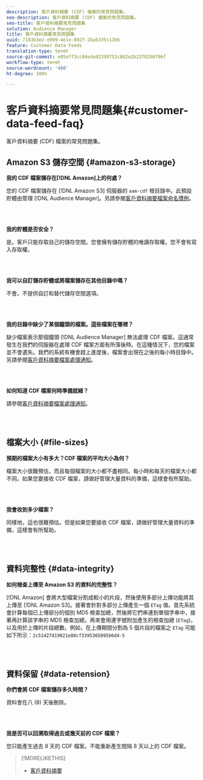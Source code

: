 ```yaml
---
description: 客戶資料摘要 (CDF) 檔案的常見問題集。
seo-description: 客戶資料摘要 (CDF) 檔案的常見問題集。
seo-title: 客戶資料摘要常見問題集
solution: Audience Manager
title: 客戶資料摘要常見問題集
uuid: 7183b3e2-e999-4e1e-892f-2bab335c13b6
feature: Customer Data Feeds
translation-type: tm+mt
source-git-commit: e05eff3cc04e4a82399752c862e2b2370286f96f
workflow-type: tm+mt
source-wordcount: '460'
ht-degree: 100%

---
```



# 客戶資料摘要常見問題集{#customer-data-feed-faq}

客戶資料摘要 (CDF) 檔案的常見問題集。

## Amazon S3 儲存空間 {#amazon-s3-storage}

**我的 CDF 檔案儲存在[!DNL Amazon]上的何處？**

您的 CDF 檔案儲存在 [!DNL Amazon S3] 伺服器的 `aam-cdf` 根目錄中。此預設貯體由管理 [!DNL Audience Manager]。另請參閱[客戶資料摘要檔案命名慣例](../features/cdf-files.md#cdf-naming-conventions)。

<br> 

**我的貯體是否安全？**

是。客戶只能存取自己的儲存空間。您會擁有儲存貯體的唯讀存取權。您不會有寫入存取權。

<br> 

**我可以自訂儲存貯體或將檔案儲存在其他目錄中嗎？**

不會。不提供自訂和替代儲存空間選項。

<br> 

**我的目錄中缺少了某個鐘頭的檔案。這些檔案在哪裡？**

缺少檔案表示那個鐘頭 [!DNL Audience Manager] 無法處理 CDF 檔案。這通常發生在我們的伺服器在處理 CDF 檔案方面有所落後時。在這種情況下，您的檔案並不會遺失。我們的系統有機會趕上進度後，檔案會出現在之後的每小時目錄中。另請參閱[客戶資料摘要檔案處理通知](../features/cdf-files.md#cdf-file-processing-notifications)。

<br> 

**如何知道 CDF 檔案何時準備就緒？**

請參閱[客戶資料摘要檔案處理通知](../features/cdf-files.md#cdf-file-processing-notifications)。

<br> 

## 檔案大小 {#file-sizes}

**預期的檔案大小有多大？CDF 檔案的平均大小為何？**

檔案大小很難預估，而且每個檔案的大小都不盡相同。每小時和每天的檔案大小都不同。如果您要接收 CDF 檔案，請做好管理大量資料的準備，這樣會有所幫助。

<br> 

**我會收到多少檔案？**

同樣地，這也很難預估。但是如果您要接收 CDF 檔案，請做好管理大量資料的準備，這樣會有所幫助。

<br> 

## 資料完整性 {#data-integrity}

**如何檢查上傳至 Amazon S3 的資料的完整性？**

[!DNL Amazon] 會將大型檔案分割成較小的片段，然後使用多部分上傳功能將其上傳至 [!DNL Amazon S3]。接著會針對多部分上傳產生一個 `ETag` 值。首先系統會計算每個已上傳部分的個別 MD5 檢查加總，然後將它們串連到單個字串中，接著再計算該字串的 MD5 檢查加總。再來會用連字號附加產生的檢查加總 (`ETag`)，以及用於上傳的片段總數。例如，在上傳期間分割為 5 個片段的檔案之 `ETag` 可能如下所示：`2c51427d19021e88cf3395365895b6d4-5`

<br> 

## 資料保留 {#data-retension}

**你們會將 CDF 檔案儲存多久時間？**

資料會在八 (8) 天後刪除。

<br> 

**我是否可以回溯取得過去或幾天前的 CDF 檔案？**

您只能產生過去 8 天的 CDF 檔案。不能重新產生間隔 8 天以上的 CDF 檔案。

>[!MORELIKETHIS]
>
>* [客戶資料摘要](../features/cdf-files.md)

